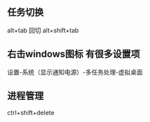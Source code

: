 ## 任务切换
alt+tab   回切 alt+shift+tab

## 右击windows图标 有很多设置项
设置-系统（显示通知电源）-多任务处理-虚拟桌面 

## 进程管理
ctrl+shift+delete
